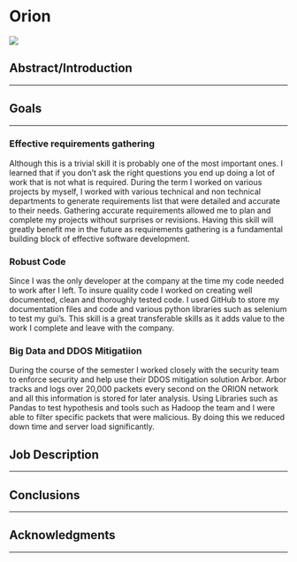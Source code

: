 # Orion
<img src="https://i.ibb.co/9c1cCmT/Logo-Tagline-Blue-staffsig.png"/>



## Abstract/Introduction
---

## Goals
---

### Effective requirements gathering

Although this is a trivial skill it is probably one of the most important ones. I learned that if you don’t ask the right questions you end up doing a lot of work that is not what is required. During the term I worked on various projects by myself, I worked with various technical and non technical departments to generate requirements list that were detailed and accurate to their needs. Gathering accurate requirements allowed me to plan and complete my projects without surprises or revisions. Having this skill will greatly benefit me in the future as requirements gathering is a fundamental building block of effective software development.

### Robust Code

Since I was the only developer at the company at the time my code needed to work after I left. To insure quality code I worked on creating well documented, clean and thoroughly tested code. I used GitHub to store my documentation files and code and various python libraries such as selenium to test my gui’s. This skill is a great transferable skills as it adds value to the work I complete and leave with the company. 

### Big Data and DDOS Mitigatiion

During the course of the semester I worked closely with the security team to enforce security and help use their DDOS mitigation solution Arbor. Arbor tracks and logs over 20,000 packets every second on the ORION network and all this information is stored for later analysis. Using Libraries such as Pandas to test hypothesis and tools such as Hadoop the team and I were able to filter specific packets that were malicious. By doing this we reduced down time and server load significantly.


## Job Description
---

## Conclusions
---

## Acknowledgments
---
